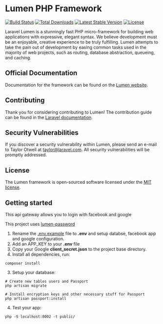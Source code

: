 # Lumen PHP Framework

[![Build Status](https://travis-ci.org/laravel/lumen-framework.svg)](https://travis-ci.org/laravel/lumen-framework)
[![Total Downloads](https://poser.pugx.org/laravel/lumen-framework/d/total.svg)](https://packagist.org/packages/laravel/lumen-framework)
[![Latest Stable Version](https://poser.pugx.org/laravel/lumen-framework/v/stable.svg)](https://packagist.org/packages/laravel/lumen-framework)
[![License](https://poser.pugx.org/laravel/lumen-framework/license.svg)](https://packagist.org/packages/laravel/lumen-framework)

Laravel Lumen is a stunningly fast PHP micro-framework for building web applications with expressive, elegant syntax. We believe development must be an enjoyable, creative experience to be truly fulfilling. Lumen attempts to take the pain out of development by easing common tasks used in the majority of web projects, such as routing, database abstraction, queueing, and caching.

## Official Documentation

Documentation for the framework can be found on the [Lumen website](https://lumen.laravel.com/docs).

## Contributing

Thank you for considering contributing to Lumen! The contribution guide can be found in the [Laravel documentation](https://laravel.com/docs/contributions).

## Security Vulnerabilities

If you discover a security vulnerability within Lumen, please send an e-mail to Taylor Otwell at taylor@laravel.com. All security vulnerabilities will be promptly addressed.

## License

The Lumen framework is open-sourced software licensed under the [MIT license](https://opensource.org/licenses/MIT).

## Getting started

This api gateway allows you to login with facebook and google

This project uses [lumen-password](https://github.com/dusterio/lumen-passport "Lumen Password repository")

1. Rename the [.env.example](.env.example) file to **.env** and setup databse, facebook app and google configuration.
2. Add an APP_KEY to your **.env** file
3. Copy your Google **client_secret.json** to the project base directory.
4. Install all dependencies, run:
```shell script
composer install
```
3. Setup your database:
```shell script
# Create new tables users and Passport
php artisan migrate

# Install encryption keys and other necessary stuff for Passport
php artisan passport:install
```
4. Test your app:
```shell script
php -S localhost:8002 -t public/
```
